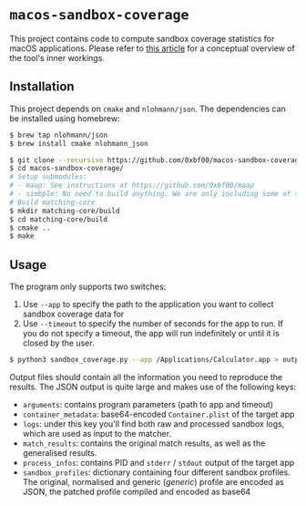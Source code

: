 # `macos-sandbox-coverage`

This project contains code to compute sandbox coverage statistics for macOS applications. Please refer to [this article](https://ubrigens.com/posts/sandbox_coverage.html) for a conceptual overview of the tool's inner workings.

## Installation

This project depends on `cmake` and `nlohmann/json`. The dependencies can be installed using homebrew:

```sh
$ brew tap nlohmann/json
$ brew install cmake nlohmann_json
```

```sh
$ git clone --recursive https://github.com/0xbf00/macos-sandbox-coverage.git
$ cd macos-sandbox-coverage/
# Setup submodules:
# - maap: See instructions at https://github.com/0xbf00/maap
# - simbple: No need to build anything. We are only including some of the project's source code here.
# Build matching-core
$ mkdir matching-core/build
$ cd matching-core/build
$ cmake ..
$ make
```

## Usage

The program only supports two switches:

1. Use `--app` to specify the path to the application you want to collect sandbox coverage data for
2. Use `--timeout` to specify the number of seconds for the app to run. If you do not specify a timeout, the app will run indefinitely or until it is closed by the user.

```sh
$ python3 sandbox_coverage.py --app /Applications/Calculator.app > output.json
```

Output files should contain all the information you need to reproduce the results. The JSON output is quite large and makes use of the following keys:

* `arguments`: contains program parameters (path to app and timeout)
* `container_metadata`: base64-encoded `Container.plist` of the target app
* `logs`: under this key you'll find both raw and processed sandbox logs, which are used as input to the matcher.
* `match_results`: contains the original match results, as well as the generalised results.
* `process_infos`: contains PID and `stderr` / `stdout` output of the target app
* `sandbox_profiles`: dictionary containing four different sandbox profiles. The original, normalised and generic (_generic_) profile are encoded as JSON, the patched profile compiled and encoded as base64